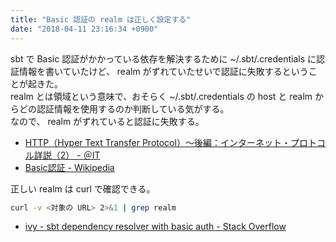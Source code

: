 ```yaml
---
title: "Basic 認証の realm は正しく設定する"
date: "2018-04-11 23:16:34 +0900"
---
```


sbt で Basic 認証がかかっている依存を解決するために ~/.sbt/.credentials に認証情報を書いていたけど、 realm がずれていたせいで認証に失敗するということが起きた。  
realm とは領域という意味で、おそらく ~/.sbt/.credentials の host と realm からどの認証情報を使用するのか判断している気がする。  
なので、 realm がずれていると認証に失敗する。

- [HTTP（Hyper Text Transfer Protocol）～後編：インターネット・プロトコル詳説（2） - ＠IT](http://www.atmarkit.co.jp/ait/articles/0103/16/news003.html)
- [Basic認証 - Wikipedia](https://ja.wikipedia.org/wiki/Basic%E8%AA%8D%E8%A8%BC)

正しい realm は curl で確認できる。

```sh
curl -v <対象の URL> 2>&1 | grep realm
```

- [ivy - sbt dependency resolver with basic auth - Stack Overflow](https://stackoverflow.com/questions/11603607/sbt-dependency-resolver-with-basic-auth)
